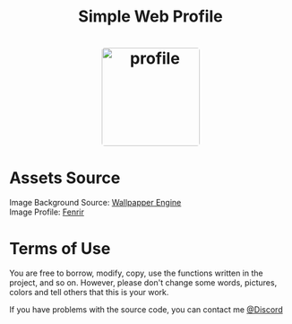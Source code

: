 <h1 align="center">Simple Web Profile<h1>
<p align="center" width="100%">
    <img style="border-radius: 5px" height="175px" src="https://i.imgur.com/W6mUoiN.png" alt="profile">
</p>

# Assets Source

Image Background Source: [Wallpapper Engine](https://steamcommunity.com/sharedfiles/filedetails/?id=2795211854)<br>
Image Profile: [Fenrir](https://www.bilibili.com/video/BV1N24y1f7h8/)

# Terms of Use

You are free to borrow, modify, copy, use the functions written in the project, and so on. However, please don't change some words, pictures, colors and tell others that this is your work.

If you have problems with the source code, you can contact me [@Discord](https://discord.com/users/442224069899976707)
